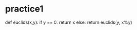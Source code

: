 # practice1

def euclids(x,y):
    if y == 0:
        return x
    else:
        return euclids(y, x%y)
